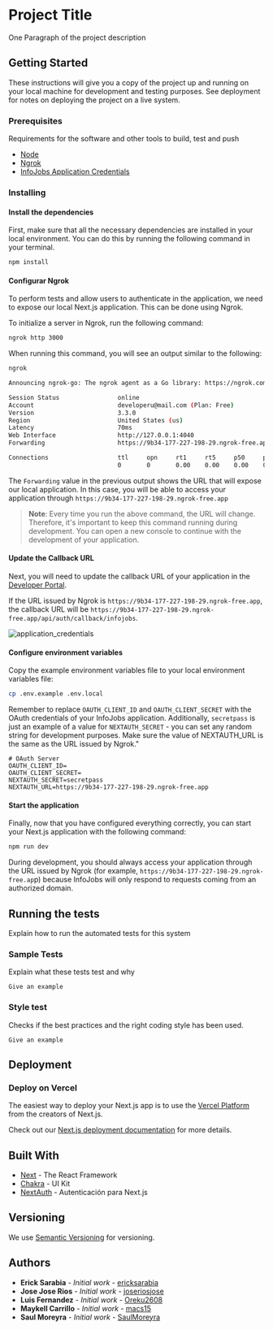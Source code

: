 # Project Title

One Paragraph of the project description

## Getting Started

These instructions will give you a copy of the project up and running on your local machine for development and testing purposes. See deployment for notes on deploying the project on a live system.

### Prerequisites

Requirements for the software and other tools to build, test and push

- [Node](https://nodejs.org)
- [Ngrok](https://ngrok.com)
- [InfoJobs Application Credentials](https://developer.infojobs.net)

### Installing

#### Install the dependencies

First, make sure that all the necessary dependencies are installed in your local environment. You can do this by running the following command in your terminal.

```bash
npm install
```

#### Configurar Ngrok

To perform tests and allow users to authenticate in the application, we need to expose our local Next.js application. This can be done using Ngrok.

To initialize a server in Ngrok, run the following command:

```bash
ngrok http 3000
```

When running this command, you will see an output similar to the following:

```bash
ngrok                                                                                                      (Ctrl+C to quit)

Announcing ngrok-go: The ngrok agent as a Go library: https://ngrok.com/go

Session Status                online
Account                       developeru@mail.com (Plan: Free)
Version                       3.3.0
Region                        United States (us)
Latency                       70ms
Web Interface                 http://127.0.0.1:4040
Forwarding                    https://9b34-177-227-198-29.ngrok-free.app -> http://localhost:3000

Connections                   ttl     opn     rt1     rt5     p50     p90
                              0       0       0.00    0.00    0.00    0.00
```

The `Forwarding` value in the previous output shows the URL that will expose our local application. In this case, you will be able to access your application through `https://9b34-177-227-198-29.ngrok-free.app`

> **Note**: Every time you run the above command, the URL will change. Therefore, it's important to keep this command running during development. You can open a new console to continue with the development of your application.

#### Update the Callback URL

Next, you will need to update the callback URL of your application in the [Developer Portal](https://developer.infojobs.net).

If the URL issued by Ngrok is `https://9b34-177-227-198-29.ngrok-free.app`, the callback URL will be `https://9b34-177-227-198-29.ngrok-free.app/api/auth/callback/infojobs`.

![application_credentials](https://github.com/starry-house/infojobs-hackathon/assets/54286456/27509bf5-ab9b-4c94-9d5f-0d0fe1641350)

#### Configure environment variables

Copy the example environment variables file to your local environment variables file:

```bash
cp .env.example .env.local
```

Remember to replace `OAUTH_CLIENT_ID` and `OAUTH_CLIENT_SECRET` with the OAuth credentials of your InfoJobs application. Additionally, `secretpass` is just an example of a value for `NEXTAUTH_SECRET` - you can set any random string for development purposes. Make sure the value of NEXTAUTH_URL is the same as the URL issued by Ngrok."

```
# OAuth Server
OAUTH_CLIENT_ID=
OAUTH_CLIENT_SECRET=
NEXTAUTH_SECRET=secretpass
NEXTAUTH_URL=https://9b34-177-227-198-29.ngrok-free.app
```

#### Start the application

Finally, now that you have configured everything correctly, you can start your Next.js application with the following command:

```bash
npm run dev
```

During development, you should always access your application through the URL issued by Ngrok (for example, `https://9b34-177-227-198-29.ngrok-free.ap`p) because InfoJobs will only respond to requests coming from an authorized domain.

## Running the tests

Explain how to run the automated tests for this system

### Sample Tests

Explain what these tests test and why

```
Give an example
```

### Style test

Checks if the best practices and the right coding style has been used.

```
Give an example
```

## Deployment

### Deploy on Vercel

The easiest way to deploy your Next.js app is to use the [Vercel Platform](https://vercel.com/new?utm_medium=default-template&filter=next.js&utm_source=create-next-app&utm_campaign=create-next-app-readme) from the creators of Next.js.

Check out our [Next.js deployment documentation](https://nextjs.org/docs/deployment) for more details.

## Built With

- [Next](https://nextjs.org) - The React Framework
- [Chakra](https://chakra-ui.com) - UI Kit
- [NextAuth](https://next-auth.js.org) - Autenticación para Next.js

## Versioning

We use [Semantic Versioning](http://semver.org) for versioning.

## Authors

- **Erick Sarabia** - _Initial work_ - [ericksarabia](https://github.com/ericksarabia)
- **Jose Jose Rios** - _Initial work_ - [joseriosjose](https://github.com/joseriosjose)
- **Luis Fernandez** - _Initial work_ - [Oreku2608](https://github.com/Oreku2608)
- **Maykell Carrillo** - _Initial work_ - [macs15](https://github.com/macs15)
- **Saul Moreyra** - _Initial work_ - [SaulMoreyra](https://github.com/SaulMoreyra)
